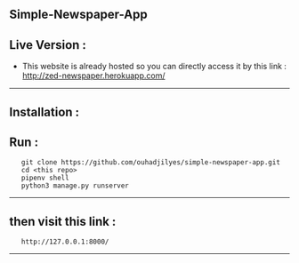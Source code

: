 Simple-Newspaper-App
------------------------------------------------------------
Live Version :
-------------------------------------------
- This website is already hosted so you can directly access it by this link : http://zed-newspaper.herokuapp.com/
------------------------------------------------------------
Installation :
----------------------------------------------------
   Run : 
   --------------------------------------
       git clone https://github.com/ouhadjilyes/simple-newspaper-app.git
       cd <this repo>
       pipenv shell
       python3 manage.py runserver 
   -----------------------------------------
   then visit this link : 
   ------------------------------------
       http://127.0.0.1:8000/
   ------------------------------------
